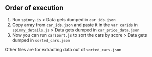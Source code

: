 Order of execution
-----------

1. Run `spinny.js` > Data gets dumped in `car_ids.json`
2. Copy array from `car_ids.json` and paste it in the `var carIds` in `spinny_details.js` > Data gets dumped in `car_price_data.json`
3. Now you can run `carsSort.js` to sort the cars by score > Data gets dumped in `sorted_cars.json`

Other files are for extracting data out of `sorted_cars.json`